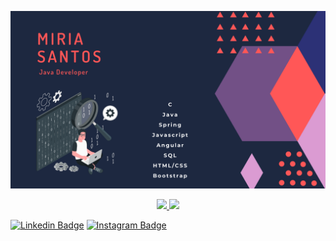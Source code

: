 
![alt text](https://github.com/MiiSantos/MiiSantos/blob/main/github-cover.png)

<div align="center">
  <a href="https://github.com/MiiSantos">
  <img height="180em" src="https://github-readme-stats.vercel.app/api?username=MiiSantos&show_icons=true&theme=dracula&include_all_commits=true&count_private=true"/>
  <img height="180em" src="https://github-readme-stats.vercel.app/api/top-langs/?username=MiiSantos&layout=compact&langs_count=7&theme=dracula"/>
</div>
 
 [![Linkedin Badge](https://img.shields.io/badge/-LinkedIn-navy?style=flat-square&logo=Linkedin&logoColor=white&link=https://www.linkedin.com/in/isadora-rodrigues-stangarlin-48402b141/)](https://www.linkedin.com/in/miria-santos/) [![Instagram Badge](https://img.shields.io/badge/-Instagram-orange?style=flat-square&logo=Instagram&logoColor=white&link=https://www.instagram.com/papodedev/)](https://www.instagram.com/miquiavelica/)

